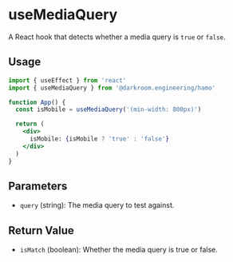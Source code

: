 # useMediaQuery

A React hook that detects whether a media query is `true` or `false`.

## Usage

```jsx
import { useEffect } from 'react'
import { useMediaQuery } from '@darkroom.engineering/hamo'

function App() {
  const isMobile = useMediaQuery('(min-width: 800px)')

  return (
    <div>
      isMobile: {isMobile ? 'true' : 'false'}
    </div>
  )
}
```

## Parameters

- `query` (string): The media query to test against.

## Return Value

- `isMatch` (boolean): Whether the media query is true or false.
